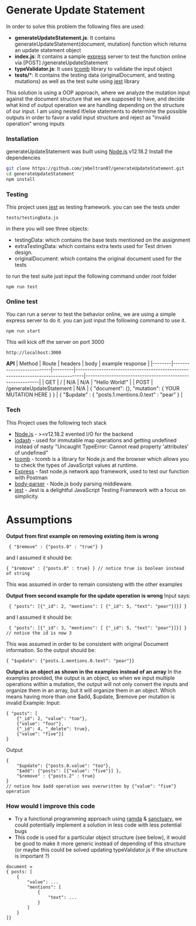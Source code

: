# Generate Update Statement

In order to solve this problem the following files are used:

* **generateUpdateStatement.js**: It contains generateUpdateStatement(document, mutation) function which returns an update statement object
* **index.js**: It contains a sample [express] server to test the function online via [POST] /generateUpdateStatement
* **typeValidator.js**: It uses [tcomb] library to validate the input object
* **tests/***: It contains the testing data (originalDocument, and testing mutations) as well as the test suite using [jest] library

This solution is using a OOP approach, where we analyze the mutation input against the document structure that we are supposed to have, and decide what kind of output operation we are handling depending on the structure of our input.
I am using nested if/else statements to determine the possible outputs in order to favor a valid input structure and reject as "invalid operation" wrong inputs
  
### Installation

generateUpdateStatement was built using [Node.js](https://nodejs.org/) v12.18.2 
Install the dependencies

```sh
git clone https://github.com/jmbeltran07/generateUpdateStatement.git
cd generateUpdateStatement
npm install
```
  
### Testing

This project uses [jest] as testing framework.
you can see the tests under
```
tests/testingData.js
```
in there you will see three objects:
* testingData: which contains the base tests mentioned on the assignment
* extraTestingData: which contains extra texts used for Test driven design.
* originalDocument: which contains the original document used for the tests
 
to run the test suite just input the following command under root folder
```
npm run test
```

### Online test

You can run a server to test the behavior online, we are using a simple express server to do it.
you can just input the following command to use it.
```
npm run start
```
This will kick off the server on port 3000
```
http://localhost:3000
```

**API**
| Method | Route                    | headers | body                                                                            | example response                                         |
|--------|--------------------------|---------|---------------------------------------------------------------------------------|----------------------------------------------------------|
| GET    | /                        | N/A     | N/A                                                                             | "Hello World!"                                           |
| POST   | /generateUpdateStatement | N/A     | { "document": {<YOUR DOCUMENT JSON HERE>}, "mutation": { YOUR MUTATION HERE } } | {  "$update" :  { "posts.1.mentions.0.text" :   "pear" } |

### Tech

This Project uses the following tech stack

* [Node.js] - >=v12.18.2 evented I/O for the backend
* [lodash] - used for immutable map operations and getting undefined instead of nasty "Uncaught TypeError: Cannot read property 'attributes' of undefined"
* [tcomb] - tcomb is a library for Node.js and the browser which allows you to check the types of JavaScript values at runtime.
* [Express] - fast node.js network app framework, used to test our function with Postman
* [body-parser] - Node.js body parsing middleware.
* [jest] - Jest is a delightful JavaScript Testing Framework with a focus on simplicity.

# Assumptions

**Output from first example on removing existing item is wrong**
```
 { "$remove" : {"posts.0" : "true"} }
```
and I assumed it should be:
```
{ "$remove" : {"posts.0" : true} } // notice true is boolean instead of string
```
This was assumed in order to remain consisteng with the other examples

**Output from second example for the update operation is wrong**
Input says:
```
 { "posts": [{"_id": 2, "mentions": [ {"_id": 5, "text": "pear"}]}] } 
```
and I assumed it should be:
```
 { "posts": [{"_id": 3, "mentions": [ {"_id": 5, "text": "pear"}]}] } // notice the id is now 3
```
This was assumed in order to be consistent with original Document information. So the output should be:
```
{ "$update": {"posts.1.mentions.0.text": "pear"}}
```
**Output is an object as shown in the examples instead of an array**
In the examples provided, the output is an object, so when we input multiple operations within a mutation, the output will not only convert the inputs and organize them in an array, but it will organize them in an object. 
Which means having more than one $add, $update, $remove per mutation is invalid
Example:
Input: 
```
{ "posts": [ 
    {"_id": 2, "value": "too"}, 
    {"value": "four"}, 
    {"_id": 4, "_delete": true}, 
    {"value": "five"}] 
}
```
Output
```
{
    "$update": {"posts.0.value": "too"},
    "$add": {"posts": [{"value": "five"}] },
    "$remove" : {"posts.2" : true}
}
// notice how $add operation was overwritten by {"value": "five"} operation
```


### How would I improve this code

 - Try a functional programming approach using [ramda] & [sanctuary], we could potentially implement a solution in less code with less potential bugs
 - This code is used for a particular object structure (see below), it would be good to make it more generic instead of depending of this structure (or maybe this could be solved updating typeValidator.js if the structure is important ?)
```
document = 
{ posts: [
    {
        "value": ...
        "mentions": [
            {
                "text": ...
            }
        ]
    }
]}
```

   [tcomb]: <https://github.com/gcanti/tcomb>
   [git-repo-url]: <https://github.com/jmbeltran07/generateUpdateStatement.git>
   [body-parser]: <https://www.npmjs.com/package/body-parser>
   [node.js]: <http://nodejs.org>
   [lodash]: <https://lodash.com/>
   [express]: <http://expressjs.com>
   [jest]: <https://jestjs.io/>
   [Gulp]: <http://gulpjs.com>
   [ramda]: <https://ramdajs.com/>
   [sanctuary]: <https://github.com/sanctuary-js/sanctuary>
